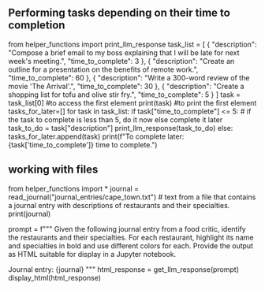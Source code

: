 ## Performing tasks depending on their time to completion

from helper_functions import print_llm_response
task_list = [
    {
        "description": "Compose a brief email to my boss explaining that I will be late for next week's meeting.",
        "time_to_complete": 3
    },
    {
        "description": "Create an outline for a presentation on the benefits of remote work.",
        "time_to_complete": 60
    },
    {
        "description": "Write a 300-word review of the movie 'The Arrival'.",
        "time_to_complete": 30
    },
    {
        "description": "Create a shopping list for tofu and olive stir fry.",
        "time_to_complete": 5
    }
]
task = task_list[0] #to access the first element
print(task) #to print the first element
tasks_for_later=[]
for task in task_list:
    if task["time_to_complete"] <= 5: # if the task to complete is less than 5, do it now  else complete it later
        task_to_do = task["description"]
        print_llm_response(task_to_do) 
    else:
        tasks_for_later.append(task)
        print(f"To complete later: {task['time_to_complete']} time to complete.")  

## working with files

from helper_functions import *
journal = read_journal("journal_entries/cape_town.txt") #  text from a file that contains a journal entry with descriptions of restaurants and their specialties.
print(journal)

prompt = f"""
Given the following journal entry from a food critic, identify the restaurants and their specialties.
For each restaurant, highlight its name and specialties in bold and use different colors for each.
Provide the output as HTML suitable for display in a Jupyter notebook.

Journal entry:
{journal}
"""
html_response = get_llm_response(prompt)
display_html(html_response)
